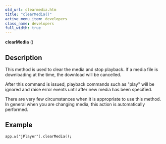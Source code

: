 ```yaml
---
old_url: clearmedia.htm
title: "clearMedia()"
active_menu_item: developers
class_name: developers
full_width: true
---
```



**clearMedia** ()


## Description

This method is used to clear the media and stop playback. If a media file is downloading at the time, the download will be cancelled.

After this command is issued, playback commands such as "play" will be ignored and raise error events until after new media has been specified.

There are very few circumstances when it is appropriate to use this method. In general when you are changing media, this action is automatically performed.

## Example

     
    app.w("jPlayer").clearMedia();